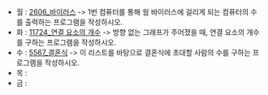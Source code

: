 - 월 : [2606_바이러스](https://www.acmicpc.net/problem/2606) -> 1번 컴퓨터를 통해 웜 바이러스에 걸리게 되는 컴퓨터의 수를 출력하는 프로그램을 작성하시오.
- 화 : [11724_연결 요소의 개수](https://www.acmicpc.net/problem/11724) -> 방향 없는 그래프가 주어졌을 때, 연결 요소의 개수를 구하는 프로그램을 작성하시오.
- 수 : [5567_결혼식](https://www.acmicpc.net/problem/5567) -> 이 리스트를 바탕으로 결혼식에 초대할 사람의 수를 구하는 프로그램을 작성하시오.
- 목 : 
- 금 : 
